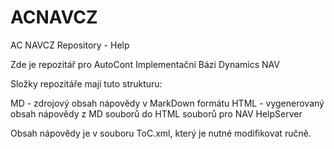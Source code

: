 # ACNAVCZ
AC NAVCZ Repository - Help

Zde je repozitář pro AutoCont Implementační Bázi Dynamics NAV

Složky repozitáře mají tuto strukturu:

MD - zdrojový obsah nápovědy v MarkDown formátu
HTML - vygenerovaný obsah nápovědy z MD souborů do HTML souborů pro NAV HelpServer

Obsah nápovědy je v souboru ToC.xml, který je nutné modifikovat ručně.


